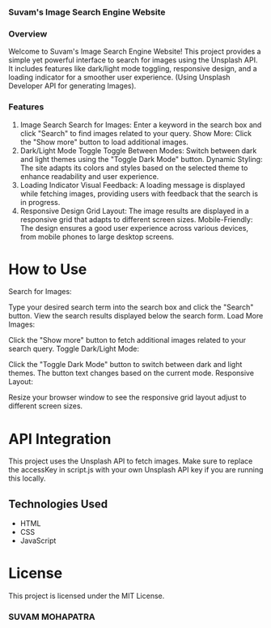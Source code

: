 ### Suvam's Image Search Engine Website

### Overview
Welcome to Suvam's Image Search Engine Website! This project provides a simple yet powerful interface to search for images using the Unsplash API. It includes features like dark/light mode toggling, responsive design, and a loading indicator for a smoother user experience. (Using Unsplash Developer API for generating Images).

### Features
1. Image Search
Search for Images: Enter a keyword in the search box and click "Search" to find images related to your query.
Show More: Click the "Show more" button to load additional images.
2. Dark/Light Mode Toggle
Toggle Between Modes: Switch between dark and light themes using the "Toggle Dark Mode" button.
Dynamic Styling: The site adapts its colors and styles based on the selected theme to enhance readability and user experience.
3. Loading Indicator
Visual Feedback: A loading message is displayed while fetching images, providing users with feedback that the search is in progress.
4. Responsive Design
Grid Layout: The image results are displayed in a responsive grid that adapts to different screen sizes.
Mobile-Friendly: The design ensures a good user experience across various devices, from mobile phones to large desktop screens.

# How to Use
Search for Images:

Type your desired search term into the search box and click the "Search" button.
View the search results displayed below the search form.
Load More Images:

Click the "Show more" button to fetch additional images related to your search query.
Toggle Dark/Light Mode:

Click the "Toggle Dark Mode" button to switch between dark and light themes.
The button text changes based on the current mode.
Responsive Layout:

Resize your browser window to see the responsive grid layout adjust to different screen sizes.

# API Integration
This project uses the Unsplash API to fetch images. Make sure to replace the accessKey in script.js with your own Unsplash API key if you are running this locally.

## Technologies Used

- HTML
- CSS
- JavaScript

# License

This project is licensed under the MIT License.


### SUVAM MOHAPATRA